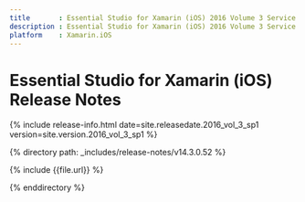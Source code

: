 ```yaml
---
title       : Essential Studio for Xamarin (iOS) 2016 Volume 3 Service Pack 1 Release Notes
description : Essential Studio for Xamarin (iOS) 2016 Volume 3 Service Pack 1 Release Notes
platform    : Xamarin.iOS
---
```


# Essential Studio for Xamarin (iOS) Release Notes

{% include release-info.html date=site.releasedate.2016_vol_3_sp1 version=site.version.2016_vol_3_sp1 %} 

{% directory path: _includes/release-notes/v14.3.0.52 %}

{% include {{file.url}} %}

{% enddirectory %}